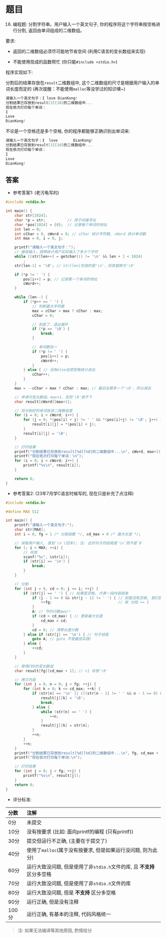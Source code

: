 # 题目

16. 编程题: 分割字符串。用户输入一个英文句子, 你的程序将这个字符串按空格进行分割, 返回由单词组成的二维数组。

要求:

- 返回的二维数组必须尽可能地节省空间 (利用C语言的变长数组来实现) 

- 不能使用现成的函数帮忙 (你只能`#include <stdio.h>`) 

程序实现如下:

分割后的结果存放在`result`二维数组中, 这个二维数组的尺寸是根据用户输入的单词长度而定的 (再次提醒：不能使用`malloc`等没学过的知识噢~) 

```C
请输入一个英文句子：I love DianKong!
分割结果已存放到result[3][10]的二维数组中...
现在依次打印每个单词：
I
Love
DianKong!
```

不论是一个空格还是多个空格, 你的程序都能够正确识别出单词来:

```C
请输入一个英文句子：I  love       DianKong!
分割结果已存放到result[3][10]的二维数组中...
现在依次打印每个单词：
I
Love
DianKong!
```

## 答案

- 参考答案1: (老污龟写的)

```C
#include <stdio.h>

int main() {
    char str[1024];
    char *p = str;          // 用于间接寻址
    char *pos[1024] = {0};  // 记录每个单词的地址
    int len = 0;
    int cChar = 0, cWord = 0; // cChar 统计字符数, cWord 统计单词数
    int max = 0, i = 0, j;

    printf("请输入一个英文句子：");
    // 接收输入，顺带统计用户实际输入了多少个字符
    while ((str[len++] = getchar()) != '\n' && len + 1 < 1024)
        ;
    str[len-1] = '\0'; // str[len]存放的是'\n'，将其替换为'\0'

    if (*p != ' ') {
        pos[i++] = p; // 记录第一个单词的地址
        cWord++;
    }

    while (len--) {
        if (*p++ == ' ') {
            // 判断最大字符数
            max = cChar > max ? cChar : max;
            cChar = 0;

            // 到底了，退出循环
            if (*p == '\0') {
                break;
            }

            // 单词数加一
            if (*p != ' ') {
                pos[i++] = p;
                cWord++;
            }
        } else { // 没有else会把空格统计进去
            cChar++;
        }
    }
    max = --cChar > max ? cChar : max; // 最后会算多一个'\0'，所以减去

    // 申请可变长数组，max+1，否则'\0'放不下
    char result[cWord][max+1];

    // 将分割好的单词放进二维数组里
    for (i = 0; i < cWord; i++) {
        for (j = 0; *(pos[i] + j) != ' ' && *(pos[i]+j) != '\0'; j++) {
            result[i][j] = *(pos[i] + j);
        }
        result[i][j] = '\0';
    }

    // 打印结果
    printf("分割结果已存放到result[%d][%d]的二维数组中...\n", cWord, max+1);
    printf("现在依次打印每个单词：\n");
    for (i = 0; i < cWord; i++) {
        printf("%s\n", result[i]);
    }

    return 0;
}
```

- 参考答案2: (23年7月学C语言时候写的, 现在只是补充了点注释)

```C
#include <stdio.h>

#define MAX 512

int main() {
    printf("请输入一个英文句子:");
    char str[MAX];
    int i = 0, fg = 1 /* 分割段数 */, cd_max = 0 /* 最大长度 */;

    // 读取用户输入, 直到`\n`(回车); 注: 此时句子的结尾是`\n`而不是`0`
    for (; i < MAX; ++i) {
        // 存放
        scanf("%c", &str[i]);
        if (str[i] == '\n') {
            break;
        }
    }

    // 分割
    for (int j = 0, cd = 0; j <= i; ++j) {   
        if (str[j] == ' ') { // 如果是空格, 代表一段内容结束
            if (j - 1 >= 0 && str[j - 1] != ' ') { // 前面没有空格, 我们就算它是分段的第一个点位
                ++fg;                              // 故 分段 += 1
            }
            A: // 节约行数awa!!
            if (cd > cd_max) { // 更新最大长度
                cd_max = cd;
            }
            cd = 0; // 清零长度计数
        } else if (str[j] == '\n') { // 句子结尾
            goto A; // goto 不是最佳实践!
        } else {
            ++cd;
        }
    }

    // 使用C99的变长数组
    char result[fg][cd_max + 1]; // +1 存放'\0'

    // 拷贝内容
    for (int j = 0, n = 0; j < fg; ++j) {
        for (int k = 0; k <= cd_max; ++k) {   
            if (str[n] == '\n' || (((str[n - 1] != ' ' && n - 1 >= 0) && str[n] == ' ') || k == cd_max)) {
                result[j][k] = '\0';
                break;
            } else {
                while (str[n] == ' ') {
                    ++n;
                }
                result[j][k] = str[n];
            }
            ++n;
        }
        ++n;
    }
    printf("分割结果已存放到result[%d][%d]的二维数组中...\n", fg, cd_max + 1);
    printf("现在依次打印每个单词:\n");

    // 打印结果
    for (int j = 0; j < fg; ++j) {
        printf("%s\n", result[j]);
    }
    return 0;
}
```

- 评分标准:

|分数|注解|
|:-|:-|
|0分|未提交|
|10分|没有按要求 (比如: 面向printf的编程 (只有printf))|
|30分|提交但运行不正确, (主要在于提交了)|
|40分|使用了`malloc`(属于没有按要求, 但是如果运行没问题, 则为此分)|
|60分|运行大致没问题, 但是使用了非`stdio.h`文件的库, 且 **不支持** 区分多空格|
|70分|运行大致没问题, 但是使用了非`stdio.h`文件的库|
|80分|运行大致没问题, 但是 **不支持** 区分多空格|
|90分|运行正确, 但是没有注释|
|100分|运行正确, 有基本的注释, 代码风格统一|

> 注: 如果无法编译等其他原因, 酌情给分